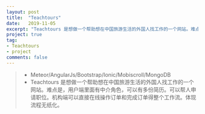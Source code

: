 ```yaml
---
layout: post
title:  "Teachtours"
date:   2019-11-05
excerpt: "Teachtours 是想做一个帮助想在中国旅游生活的外国人找工作的一个网站。难点是，用户端里面有中介角色，可以有多份简历。可以帮人申请职位。机构端可以直接在线操作订单和完成订单得整个工作流。体现流程无纸化。"
project: true
tag:
- Teachtours 
- project
comments: false
---
```


  > - Meteor/AngularJs/Bootstrap/Ionic/Mobiscroll/MongoDB 
  > - Teachtours 是想做一个帮助想在中国旅游生活的外国人找工作的一个网站。难点是，用户端里面有中介角色，可以有多份简历。可以帮人申请职位。机构端可以直接在线操作订单和完成订单得整个工作流。体现流程无纸化。  
 
